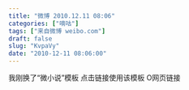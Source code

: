 ```yaml
---
title: "微博 2010.12.11 08:06"
categories: ["嘀咕"]
tags: ["来自微博 weibo.com"]
draft: false
slug: "KvpaVy"
date: "2010-12-11 08:06:00"
---
```


<p>我刚换了“微小说”模板 点击链接使用该模板 O网页链接 ​​​​</p>
